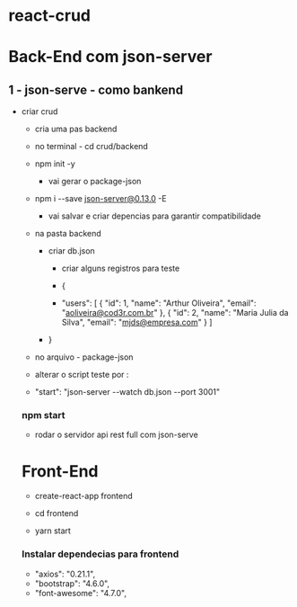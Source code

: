 # react-crud

# Back-End com json-server

## 1 - json-serve - como bankend

- criar crud
   - cria uma pas backend
   
   - no terminal - cd crud/backend
   
   - npm init -y
   
      - vai gerar o package-json
      
    - npm i --save json-server@0.13.0 -E
    
       - vai salvar e criar depencias para garantir compatibilidade
       
     - na pasta backend
     
        - criar db.json
          - criar alguns registros para teste
          
          - {
          - "users": [
           {
                "id": 1,
                 "name": "Arthur Oliveira",
                 "email": "aoliveira@cod3r.com.br"
                  },
              {
                 "id": 2,
                  "name": "Maria Julia da Silva",
                  "email": "mjds@empresa.com"
             }
          ]
         - }
         
         
   - no arquivo - package-json
   
   - alterar o script teste por :
   
   -    "start": "json-server --watch db.json --port 3001"
   
   ### npm start
    -  rodar o servidor api rest full com json-serve
    
   # Front-End
   
   - create-react-app frontend
   
   - cd frontend
   
   - yarn start
   
   ### Instalar dependecias para frontend
   
     - "axios": "0.21.1",
     - "bootstrap": "4.6.0",
     - "font-awesome": "4.7.0",
     
     
   
   

